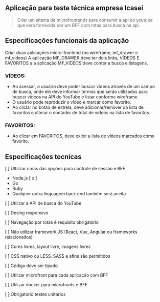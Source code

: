 ## Aplicação para teste técnica empresa Icasei

>Criar um sitema de microfrontends para consumir a api do youtube que será fornecida por um BFF com rotas para busca na api.

## Especificações funcionais da aplicação
Criar duas aplicações micro-frontend (no wireframe, mf_drawer e mf_videos) A aplicação MF_DRAWER deve ter dois links, VÍDEOS E FAVORITOS e a aplicação MF_VIDEOS deve conter a busca e listagens.

### VÍDEOS:
 - Ao acessar, o usuário deve poder buscar vídeos através de um campo de busca, onde ele deve informar termos que serão utilizados para buscar vídeos na API do YouTube e listar conforme wireframe.
- O usuário pode reproduzir o vídeo e marcar como favorito.
- Ao cliclar no botão de estrela, deve adicionar/remover da lista de favoritos e alterar o contador de total de vídeos na lista de favoritos.
### FAVORITOS:
 - Ao clicar em FAVORITOS, deve exibir a lista de vídeos marcados como favorito.

## Especificações tecnicas
[ ] Ultilizar umas das opções para controle de sessão e BFF
- Node.js [ x ]
- Go
- Ruby
- Qualquer outra linguagem back end também será aceita

[ ] Utilizar a API de busca do YouTube

[ ] Desing responsivo

[ ] Navegação por rotas é requisito obrigatório

[ ] Não utilizar framework JS (React, Vue, Angular ou frameworks relacionados)

[ ] Cores livres, layout livre, imagens livres

[ ] CSS nativo ou LESS, SASS e afins são permitidos

[ ] Código deve ser tipado

[ ] Utilizar microfront para cada aplicação com BFF

[ ] Utilizar docker para microfronts e BFF

[ ] Obrigatório testes unitários
